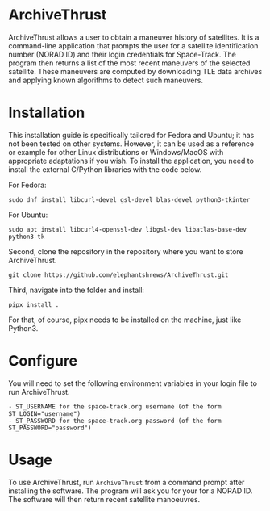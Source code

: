 # ArchiveThrust

ArchiveThrust allows a user to obtain a maneuver history of satellites. It is a command-line application that prompts the user for a satellite identification number (NORAD ID) and their login credentials for Space-Track. The program then returns a list of the most recent maneuvers of the selected satellite. These maneuvers are computed by downloading TLE data archives and applying known algorithms to detect such maneuvers.

# Installation
This installation guide is specifically tailored for Fedora and Ubuntu; it has not been tested on other systems. However, it can be used as a reference or example for other Linux distributions or Windows/MacOS with appropriate adaptations if you wish. To install the application, you need to install the external C/Python libraries with the code below.

For Fedora:
```
sudo dnf install libcurl-devel gsl-devel blas-devel python3-tkinter
```
For Ubuntu:
```
sudo apt install libcurl4-openssl-dev libgsl-dev libatlas-base-dev python3-tk
```

Second, clone the repository in the repository where you want to store ArchiveThrust.
```
git clone https://github.com/elephantshrews/ArchiveThrust.git
```
Third, navigate into the folder and install:
```
pipx install .
```
For that, of course, pipx needs to be installed on the machine, just like Python3.
# Configure 
You will need to set the following environment variables in your login file to run ArchiveThrust.

    - ST_USERNAME for the space-track.org username (of the form ST_LOGIN="username")
    - ST_PASSWORD for the space-track.org password (of the form ST_PASSWORD="password")


# Usage
To use ArchiveThrust, run `ArchiveThrust` from a command prompt after installing the software. The program will ask you for your for a NORAD ID. The software will then return recent satellite manoeuvres.

